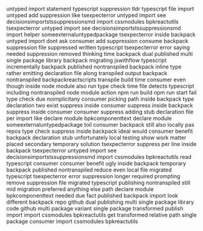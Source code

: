 untyped import statement typescript suppression tldr typescript file import untyped add suppression like tsexpecterror untyped import see decisionsimportstssuppressionsmd import cssmodules bpkreactutils tsexpecterror untyped import see decisionsimportstssuppressionsmd import helper someexternaluntypedpackage tsexpecterror inside backpack untyped import dont ask consumer add suppression consume backpack suppression file suppressed written typescript tsexpecterror error saying needed suppression removed thinking time backpack dual published multi single package library backpack migrating jswithflow typescript incrementally backpack published nontranspiled backpack inline type rather emitting declaration file along transpiled output backpack nontranspiled backpackreactscripts transpile build time consumer even though inside node module also run type check time file detects typescript including nontranspiled node module action npm run build npm run start fail type check due noimplicitany consumer picking path inside backpack type declaration two exist suppress inside consumer suppress inside backpack suppress inside consumer consumer suppress adding stub declaration file per import like declare module bpkcomponenttext declare module someexternaluntypedpackage toil consumer backpack still also locally pas repos type check suppress inside backpack ideal would consumer benefit backpack declaration stub unfortunately local testing show work matter placed secondary temporary solution tsexpecterror suppress per line inside backpack tsexpecterror untyped import see decisionsimportstssuppressionsmd import cssmodules bpkreactutils read typescript consumer consumer benefit ugly inside backpack temporary backpack published nontranspiled reduce even local file migrated typescript tsexpecterror error suppression longer required prompting remove suppression file migrated typescript publishing nontranspiled still mid migration preferred anything else path declare module bpkcomponenttext needed due fact published backpack import look different backpack repo github dual publishing multi single package library code github multi package variant single package transformed publish import import cssmodules bpkreactutils get transformed relative path single package consumer import cssmodules bpkreactutils